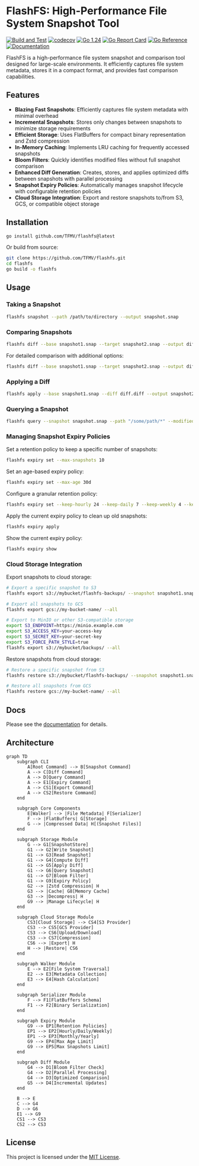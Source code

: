 # FlashFS: High-Performance File System Snapshot Tool

[![Build and Test](https://github.com/TFMV/flashfs/actions/workflows/build.yml/badge.svg)](https://github.com/TFMV/flashfs/actions/workflows/build.yml)
[![codecov](https://codecov.io/gh/TFMV/flashfs/branch/main/graph/badge.svg)](https://codecov.io/gh/TFMV/flashfs)
[![Go 1.24](https://img.shields.io/badge/Go-1.24-blue.svg)](https://golang.org/doc/go1.24)
[![Go Report Card](https://goreportcard.com/badge/github.com/TFMV/flashfs)](https://goreportcard.com/report/github.com/TFMV/flashfs)
[![Go Reference](https://pkg.go.dev/badge/github.com/TFMV/flashfs.svg)](https://pkg.go.dev/github.com/TFMV/flashfs)
[![Documentation](https://img.shields.io/badge/docs-website-blue)](https://tfmv.github.io/flashfs/)

FlashFS is a high-performance file system snapshot and comparison tool designed for large-scale environments. It efficiently captures file system metadata, stores it in a compact format, and provides fast comparison capabilities.

## Features

- **Blazing Fast Snapshots**: Efficiently captures file system metadata with minimal overhead
- **Incremental Snapshots**: Stores only changes between snapshots to minimize storage requirements
- **Efficient Storage**: Uses FlatBuffers for compact binary representation and Zstd compression
- **In-Memory Caching**: Implements LRU caching for frequently accessed snapshots
- **Bloom Filters**: Quickly identifies modified files without full snapshot comparison
- **Enhanced Diff Generation**: Creates, stores, and applies optimized diffs between snapshots with parallel processing
- **Snapshot Expiry Policies**: Automatically manages snapshot lifecycle with configurable retention policies
- **Cloud Storage Integration**: Export and restore snapshots to/from S3, GCS, or compatible object storage

## Installation

```bash
go install github.com/TFMV/flashfs@latest
```

Or build from source:

```bash
git clone https://github.com/TFMV/flashfs.git
cd flashfs
go build -o flashfs
```

## Usage

### Taking a Snapshot

```bash
flashfs snapshot --path /path/to/directory --output snapshot.snap
```

### Comparing Snapshots

```bash
flashfs diff --base snapshot1.snap --target snapshot2.snap --output diff.diff
```

For detailed comparison with additional options:

```bash
flashfs diff --base snapshot1.snap --target snapshot2.snap --output diff.diff --detailed --parallel 4
```

### Applying a Diff

```bash
flashfs apply --base snapshot1.snap --diff diff.diff --output snapshot2.snap
```

### Querying a Snapshot

```bash
flashfs query --snapshot snapshot.snap --path "/some/path/*" --modified-after "2023-01-01"
```

### Managing Snapshot Expiry Policies

Set a retention policy to keep a specific number of snapshots:

```bash
flashfs expiry set --max-snapshots 10
```

Set an age-based expiry policy:

```bash
flashfs expiry set --max-age 30d
```

Configure a granular retention policy:

```bash
flashfs expiry set --keep-hourly 24 --keep-daily 7 --keep-weekly 4 --keep-monthly 12
```

Apply the current expiry policy to clean up old snapshots:

```bash
flashfs expiry apply
```

Show the current expiry policy:

```bash
flashfs expiry show
```

### Cloud Storage Integration

Export snapshots to cloud storage:

```bash
# Export a specific snapshot to S3
flashfs export s3://mybucket/flashfs-backups/ --snapshot snapshot1.snap

# Export all snapshots to GCS
flashfs export gcs://my-bucket-name/ --all

# Export to MinIO or other S3-compatible storage
export S3_ENDPOINT=https://minio.example.com
export S3_ACCESS_KEY=your-access-key
export S3_SECRET_KEY=your-secret-key
export S3_FORCE_PATH_STYLE=true
flashfs export s3://mybucket/backups/ --all
```

Restore snapshots from cloud storage:

```bash
# Restore a specific snapshot from S3
flashfs restore s3://mybucket/flashfs-backups/ --snapshot snapshot1.snap

# Restore all snapshots from GCS
flashfs restore gcs://my-bucket-name/ --all
```

## Docs

Please see the [documentation](TFMV.github.io/flashfs/) for details.

## Architecture

```mermaid
graph TD
    subgraph CLI
        A[Root Command] --> B[Snapshot Command]
        A --> C[Diff Command]
        A --> D[Query Command]
        A --> E1[Expiry Command]
        A --> CS1[Export Command]
        A --> CS2[Restore Command]
    end

    subgraph Core Components
        E[Walker] --> |File Metadata| F[Serializer]
        F --> |FlatBuffers| G[Storage]
        G --> |Compressed Data| H[(Snapshot Files)]
    end

    subgraph Storage Module
        G --> G1[SnapshotStore]
        G1 --> G2[Write Snapshot]
        G1 --> G3[Read Snapshot]
        G1 --> G4[Compute Diff]
        G1 --> G5[Apply Diff]
        G1 --> G6[Query Snapshot]
        G1 --> G7[Bloom Filter]
        G1 --> G9[Expiry Policy]
        G2 --> |Zstd Compression| H
        G3 --> |Cache| G8[Memory Cache]
        G3 --> |Decompress| H
        G9 --> |Manage Lifecycle| H
    end

    subgraph Cloud Storage Module
        CS3[Cloud Storage] --> CS4[S3 Provider]
        CS3 --> CS5[GCS Provider]
        CS3 --> CS6[Upload/Download]
        CS3 --> CS7[Compression]
        CS6 --> |Export| H
        H --> |Restore| CS6
    end

    subgraph Walker Module
        E --> E2[File System Traversal]
        E2 --> E3[Metadata Collection]
        E3 --> E4[Hash Calculation]
    end

    subgraph Serializer Module
        F --> F1[FlatBuffers Schema]
        F1 --> F2[Binary Serialization]
    end

    subgraph Expiry Module
        G9 --> EP1[Retention Policies]
        EP1 --> EP2[Hourly/Daily/Weekly]
        EP1 --> EP3[Monthly/Yearly]
        G9 --> EP4[Max Age Limit]
        G9 --> EP5[Max Snapshots Limit]
    end

    subgraph Diff Module
        G4 --> D1[Bloom Filter Check]
        G4 --> D2[Parallel Processing]
        G4 --> D3[Optimized Comparison]
        G5 --> D4[Incremental Updates]
    end

    B --> E
    C --> G4
    D --> G6
    E1 --> G9
    CS1 --> CS3
    CS2 --> CS3
```

## License

This project is licensed under the [MIT License](LICENSE).
